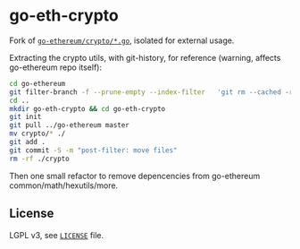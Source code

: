 # go-eth-crypto

Fork of [`go-ethereum/crypto/*.go`](https://github.com/ethereum/go-ethereum/tree/master/crypto), isolated for external usage.

Extracting the crypto utils, with git-history, for reference (warning, affects go-ethereum repo itself):
```sh
cd go-ethereum
git filter-branch -f --prune-empty --index-filter   'git rm --cached -r -q -- . ; git reset -q $GIT_COMMIT -- crypto/crypto.go crypto/crypto_test.go crypto/signature_cgo.go crypto/signature_nocgo.go crypto/signature_test.go' -- --all
cd ..
mkdir go-eth-crypto && cd go-eth-crypto
git init
git pull ../go-ethereum master 
mv crypto/* ./
git add .
git commit -S -m "post-filter: move files"
rm -rf ./crypto
```
Then one small refactor to remove depencencies from go-ethereum common/math/hexutils/more.

## License

LGPL v3, see [`LICENSE`](./LICENSE) file.
